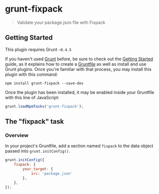 # grunt-fixpack

> Validate your package.json file with Fixpack

## Getting Started
This plugin requires Grunt `~0.4.5`

If you haven't used [Grunt](http://gruntjs.com/) before, be sure to check out the [Getting Started](http://gruntjs.com/getting-started) guide, as it explains how to create a [Gruntfile](http://gruntjs.com/sample-gruntfile) as well as install and use Grunt plugins. Once you're familiar with that process, you may install this plugin with this command:

```shell
npm install grunt-fixpack --save-dev
```

Once the plugin has been installed, it may be enabled inside your Gruntfile with this line of JavaScript:

```js
grunt.loadNpmTasks('grunt-fixpack');
```

## The "fixpack" task

### Overview
In your project's Gruntfile, add a section named `fixpack` to the data object passed into `grunt.initConfig()`.

```js
grunt.initConfig({
    fixpack: {
        your_target: {
            src: 'package.json'
        },
    },
});
```
